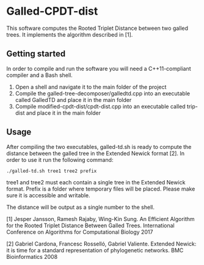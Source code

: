 # Galled-CPDT-dist

This software computes the Rooted Triplet Distance between two galled trees. It implements the algorithm described in [1].

## Getting started

In order to compile and run the software you will need a C++11-compliant compiler and a Bash shell.

1) Open a shell and navigate it to the main folder of the project
2) Compile the galled-tree-decomposer/galledtd.cpp into an executable called GalledTD and place it in the main folder
3) Compile modified-cpdt-dist/cpdt-dist.cpp into an executable called trip-dist and place it in the main folder

## Usage

After compiling the two executables, galled-td.sh is ready to compute the distance between the galled tree in the Extended Newick format [2]. In order to use it run the following command:

```
./galled-td.sh tree1 tree2 prefix
```

tree1 and tree2 must each contain a single tree in the Extended Newick format. Prefix is a folder where temporary files will be placed. Please make sure it is accessible and writable.

The distance will be output as a single number to the shell. 


[1] Jesper Jansson, Ramesh Rajaby, Wing-Kin Sung. An Efficient Algorithm for the Rooted Triplet Distance Between Galled Trees. International Conference on Algorithms for Computational Biology 2017

[2] Gabriel Cardona, Francesc Rosselló, Gabriel Valiente. Extended Newick: it is time for a standard representation of phylogenetic networks. BMC Bioinformatics 2008

